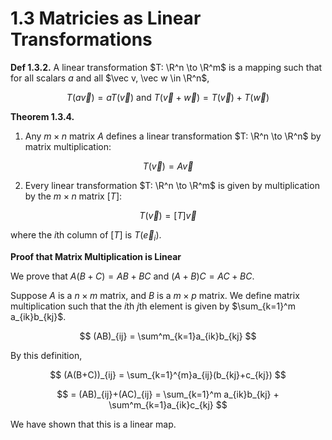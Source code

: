 # 1.3 Matricies as Linear Transformations

**Def 1.3.2.** A linear transformation $T: \R^n \to \R^m$ is a mapping such that for all scalars $a$ and all $\vec v, \vec w \in \R^n$,

 

$$
T(a\vec v) = aT(\vec v) \text{ and  }T(\vec v + \vec w) = T(\vec v ) + T(\vec w) 
$$

**Theorem 1.3.4.** 

1. Any $m\times n$ matrix $A$ defines a linear transformation $T: \R^n \to \R^n$ by matrix multiplication:

$$
T(\vec v) = A\vec v
$$

2. Every linear transformation $T: \R^n \to \R^m$ is given by multiplication by the $m \times n$ matrix $[T]$:

$$
T(\vec v) = [T]\vec v
$$

where the $i$th column of $[T]$ is $T(\vec e_i)$. 

**Proof that Matrix Multiplication is Linear**

We prove that $A(B+C) =AB+BC$ and $(A+B)C = AC+BC$. 

Suppose $A$ is a $n \times m$ matrix, and $B$ is a $m\times p$ matrix. We define matrix multiplication such that the $i$th $j$th element is given by $\sum_{k=1}^m a_{ik}b_{kj}$. 

$$
(AB)_{ij} = \sum^m_{k=1}a_{ik}b_{kj}
$$

By this definition, 

$$
(A(B+C))_{ij} = \sum_{k=1}^{m}a_{ij}(b_{kj}+c_{kj})
$$

$$
= (AB)_{ij}+(AC)_{ij} = \sum_{k=1}^m a_{ik}b_{kj} + \sum^m_{k=1}a_{ik}c_{kj}
$$

We have shown that this is a linear map.